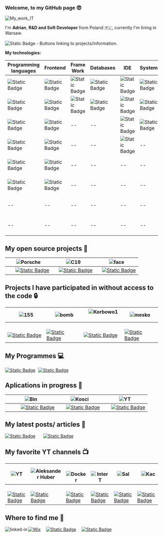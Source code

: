 ###  Welcome, to my GitHub page :sunglasses:
![My_work_IT](https://github.com/AdrianSzklarski/AdrianSzklarski/assets/87096333/a566caf1-d32b-4575-a14d-7458915b56db)

I'm **Adrian**, **R&D and Soft Developer** from Poland :poland:, currently I'm lining in Warsaw.
<br><br>
![Static Badge](https://img.shields.io/badge/Demo3%20-%20p?label=Button&labelColor=blue&color=yellow) -  Buttons linking to projects/information.

**My technologies:**
<br>
        

| Programming languages 	| Frontend 	| Frame Work 	| Databases 	| IDE 	| System 	| Others 	| 
|-----------------------	|----------	|------------	|-----------	|-----	|--------	|--------	|
| ![Static Badge](https://img.shields.io/badge/Python_3.10_(_up)-14354C?style=for-the-badge&logo=python&logoColor=white)                  	| ![Static Badge](https://img.shields.io/badge/HTML_5-E34F26?style=for-the-badge&logo=html5&logoColor=white)      	| ![Static Badge](https://img.shields.io/badge/Django-092E20?style=for-the-badge&logo=django&logoColor=white)        	| ![Static Badge](https://img.shields.io/badge/PostgreSQL&pgAdmin_4-316192?style=for-the-badge&logo=postgresql&logoColor=white)       	| ![Static Badge](https://img.shields.io/badge/PyCharm-000000.svg?&style=for-the-badge&logo=PyCharm&logoColor=white)	| ![Static Badge](https://img.shields.io/badge/Windows-0078D6?style=for-the-badge&logo=windows&logoColor=white)    	| ![Static Badge](https://img.shields.io/badge/Heroku-430098?style=for-the-badge&logo=heroku&logoColor=white)     	| 
| ![Static Badge](https://img.shields.io/badge/JavaScript_-F7DF1E?style=for-the-badge&logo=javascript&logoColor=black)                   	| ![Static Badge](https://img.shields.io/badge/CSS_3.-1572B6?style=for-the-badge&logo=css3&logoColor=white)       	| ![Static Badge](https://img.shields.io/badge/Flask-000000?style=for-the-badge&logo=flask&logoColor=white)        	| ![Static Badge](https://img.shields.io/badge/SQLite_DataB.-07405E?style=for-the-badge&logo=sqlite&logoColor=white)       	| ![Static Badge](	https://img.shields.io/badge/WebStorm-000000?style=for-the-badge&logo=WebStorm&logoColor=white) 	| ![Static Badge](https://img.shields.io/badge/Linux-FCC624?style=for-the-badge&logo=linux&logoColor=black)    	| ![Static Badge](https://img.shields.io/badge/Agile/Scrum-blue?style=for-the-badge&logo=agile&logoColor=white)     	| 
| ![Static Badge](https://img.shields.io/badge/C_language-00599C?style=for-the-badge&logo=c&logoColor=white)                   	| ![Static Badge](https://img.shields.io/badge/Sass_.-CC6699?style=for-the-badge&logo=sass&logoColor=white)      	| --        	| --       	| ![Static Badge](https://img.shields.io/badge/VSC-0078D4?style=for-the-badge&logo=visual%20studio%20code&logoColor=white) 	| ![Static Badge](https://img.shields.io/badge/Ubuntu-E95420?style=for-the-badge&logo=ubuntu&logoColor=white)    	| ![Static Badge](https://img.shields.io/badge/Prince2Foundation-563D7C?style=for-the-badge&logo=prince&logoColor=white)    	| 
| ![Static Badge](https://img.shields.io/badge/C%2B%2B_langu.-00599C?style=for-the-badge&logo=c%2B%2B&logoColor=white)                    	| ![Static Badge](https://img.shields.io/badge/React-20232A?style=for-the-badge&logo=react&logoColor=61DAFB)     	| --        	| --     	| ![Static Badge](https://img.shields.io/badge/Jupyter%20-orange?style=for-the-badge&logo=Jupyter%20ide&logoColor=white) 	| --    	| ![Static Badge](https://img.shields.io/badge/Git_Hub-100000?style=for-the-badge&logo=github&logoColor=white)       	|  	|
| ![Static Badge](https://img.shields.io/badge/-Matlab_/_Simulink-FFA116?style=for-the-badge&logo=Simulink&logoColor=black)                    	| ![Static Badge](https://img.shields.io/badge/Redux-593D88?style=for-the-badge&logo=redux&logoColor=white)       	| --        	| --       	| -- 	| --    	| ![Static Badge](https://img.shields.io/badge/Docker-blue?style=for-the-badge&logo=Docker&logoColor=white)     	|  	|
| ![Static Badge](https://img.shields.io/badge/Fortran_Lahey_95-543DE0?style=for-the-badge&logo=Fortran&logoColor=white)                   	| ![Static Badge](https://img.shields.io/badge/Bootstrap-563D7C?style=for-the-badge&logo=bootstrap&logoColor=white)      	| --        	| --       	| -- 	| --    	| ![Static Badge](https://img.shields.io/badge/Jira_Software-0052CC?style=for-the-badge&logo=Jira&logoColor=white)     	| 	|
| --                   	| --      	| --        	| --       	| -- 	| --   	| ![Static Badge](https://img.shields.io/badge/API_Interface-lightblue?style=for-the-badge&logo=api&logoColor=white)                 	|  	|
| --                   	| --      	| --        	| --       	| -- 	| --   	| ![Static Badge](https://img.shields.io/badge/testing%20library-323330?style=for-the-badge&logo=testing-library&logoColor=red)     	| 




## My open source projects :door:
| ![Porsche](https://github.com/AdrianSzklarski/AdrianSzklarski/assets/87096333/1dd640c4-6d64-4e26-ad53-270fd9dda38d) | ![C19](https://github.com/AdrianSzklarski/AdrianSzklarski/assets/87096333/08aaca09-1454-4157-a825-781a1529e8a3)  |![face](https://github.com/AdrianSzklarski/AdrianSzklarski/assets/87096333/82f677c4-69ad-47c4-9f89-b6d7513c0a6d) 
|------|------|------|
| &ensp;&thinsp;&ensp;&thinsp; [![Static Badge](https://img.shields.io/badge/%20%20MyProject%20%20-%20%20C19?label=Porsche&labelColor=blue&color=yellow)](https://github.com/AdrianSzklarski/Finished.PROJECT__Prosche_OLX_scrapping)  |&ensp;&thinsp; [![Static Badge](https://img.shields.io/badge/MyProject-C19?label=Covid19&labelColor=blue&color=yellow)](https://github.com/AdrianSzklarski/Finished.PROJECT_Covid19) |&ensp;&thinsp; [![Static Badge](https://img.shields.io/badge/MyProject%20-%20Face?label=FaceDET&labelColor=blue&color=yellow)](https://github.com/AdrianSzklarski/Finished.PROJECT_Face_Detection_AL) 




## Projects I have participated in without access to the code :lock: 
|&ensp;&thinsp;&ensp;&thinsp;![155](https://github.com/AdrianSzklarski/AdrianSzklarski/assets/87096333/f73256b7-4917-4fc8-8e33-753fac214e00)&ensp;&thinsp;|&ensp;&thinsp;&ensp;&thinsp;![bomb](https://github.com/AdrianSzklarski/AdrianSzklarski/assets/87096333/337a6f16-fc76-444e-8e95-d5aa0ba8304e)&ensp;&thinsp;|&ensp;&thinsp;![Korbowo1](https://github.com/AdrianSzklarski/AdrianSzklarski/assets/87096333/de3a5fb7-8e5f-40a1-a236-4e3946dcf5d9) &ensp;&thinsp;&ensp;| ![mesko](https://github.com/AdrianSzklarski/AdrianSzklarski/assets/87096333/d2b152ce-3c58-4f5e-afc3-782e343eefb7)|
|------|------|------|------|
| &ensp;&thinsp;&ensp;&thinsp; [![Static Badge](https://img.shields.io/badge/Matlab%20-%20155mm?label=Missile&labelColor=blue&color=yellow)](https://journals.pan.pl/dlibra/publication/131682/edition/115014/content/impact-point-prediction-guidance-parametric-study-for-155-mm-rocket-assisted-artillery-projectile-with-lateral-thrusters-szklarski-adrian-glebocki-robert-jacewicz-mariusz?language=en) | &ensp;&thinsp;&thinsp; [![Static Badge](https://img.shields.io/badge/Matlab%20-%20155mm?label=BombUAV&labelColor=blue&color=yellow)](https://journals.pan.pl/dlibra/publication/124488/edition/108630/content/archive-of-mechanical-engineering-2018-vol-65-no-3-miniature-bomb-concept-for-unmanned-aerial-vehicles-jacewicz-mariusz-glebocki-robert-szklarski-adrian?language=en) | &ensp;&thinsp;&ensp;&thinsp;[![Static Badge](https://img.shields.io/badge/Python3%20-%20Kor?label=AgroApp&labelColor=blue&color=yellow)](https://korbowo.pl/)|&ensp;&thinsp;[![Static Badge](https://img.shields.io/badge/Matlab&Python3%20-%20Kor?label=Missiles&labelColor=blue&color=yellow)](https://github.com/AdrianSzklarski/Projects_missile_122mm) |



## My Programmes :computer:
[![Static Badge](https://img.shields.io/badge/Python3%20-%20p?label=API&labelColor=blue&color=yellow)](https://github.com/AdrianSzklarski/MyProgrammes/tree/main/API)&ensp;&thinsp;[![Static Badge](https://img.shields.io/badge/Python3%20-%20p?label=TextGames&labelColor=blue&color=yellow)](https://github.com/AdrianSzklarski/GAMES__Text_games)




## Aplications in progress :construction_worker:
|![Bin](https://github.com/AdrianSzklarski/AdrianSzklarski/assets/87096333/345bcedf-7166-4ef2-af86-97941b17c054)|![Kosci](https://github.com/AdrianSzklarski/AdrianSzklarski/assets/87096333/dc7d10b3-729a-4f1e-8a37-53f52bd6e578)|![YT](https://github.com/AdrianSzklarski/AdrianSzklarski/assets/87096333/41d791fe-0f9f-4fdc-9678-e516b37a439b) |
|--- |--- |--- |
|&ensp;&thinsp;&ensp;&thinsp;&ensp;&thinsp;&ensp;&thinsp;[![Static Badge](https://img.shields.io/badge/*.*bin%20-%20p?label=bin&labelColor=blue&color=yellow)](https://github.com/AdrianSzklarski/PROJECT_bin_File)|&ensp;&thinsp;&ensp;&thinsp;[![Static Badge](https://img.shields.io/badge/Science%20-%20p?label=Project&labelColor=blue&color=yellow)](https://github.com/AdrianSzklarski/PROJECT_analysis_of_algorithms_using_probablisitic_models)|&ensp;&thinsp;&ensp;&thinsp;[![Static Badge](https://img.shields.io/badge/YT%20-%20p?label=My_YouTube&labelColor=blue&color=yellow)](https://www.youtube.com/channel/UCGIwE8wGIL2Aq2jb4-_uvPQ)|  




## My latest posts/ articles :book:
[![Static Badge](https://img.shields.io/badge/LinkedIn-C19?label=Covid19&labelColor=blue&color=green)](https://www.linkedin.com/feed/update/urn:li:activity:7042346473455288321/) &ensp;  &ensp; [![Static Badge](https://img.shields.io/badge/LinkedIn-C19?label=Probabilistic&labelColor=blue&color=green)](https://www.linkedin.com/feed/update/urn:li:groupPost:101591-7118626908908531712/)




## My favorite YT channels :tv:
| ![YT](https://github.com/AdrianSzklarski/AdrianSzklarski/assets/87096333/2421f5f5-0d59-4113-b4b9-b9d64821487a)| ![Aleksander Huber](https://github.com/AdrianSzklarski/AdrianSzklarski/assets/87096333/b374a37c-8d79-4c8f-bdeb-09dc65072177) |  &ensp; ![Docker](https://github.com/AdrianSzklarski/AdrianSzklarski/assets/87096333/425b5220-79a9-4430-b76b-3c3b712b7273) | &ensp; ![InterT](https://github.com/AdrianSzklarski/AdrianSzklarski/assets/87096333/fb535e10-abad-4a53-ac91-3d6d7744c00d) | ![Sal](https://github.com/AdrianSzklarski/AdrianSzklarski/assets/87096333/d4431e32-35c0-4493-93eb-f6882d21cb66) |&ensp;  ![Kac](https://github.com/AdrianSzklarski/AdrianSzklarski/assets/87096333/e27f2cd6-edc8-4acb-8cee-31c4b0ddc041)  |
|--- |--- |--- |--- |--- |--- |
| &ensp; [![Static Badge](https://img.shields.io/badge/%20%20YT%20%20-%20%20ARYE?label=R.Y.E.&labelColor=blue&color=yellow)](https://www.youtube.com/c/RockYourEnglish)| &ensp;  &ensp;  [![Static Badge](https://img.shields.io/badge/%20%20YT%20%20-%20%20AleksandarHaber?label=A.Haber&labelColor=blue&color=yellow)](https://www.youtube.com/@aleksandarhaber) | &ensp; [![Static Badge](https://img.shields.io/badge/%20%20YT%20%20-%20%20DN?label=D.Naprawa&labelColor=blue&color=yellow)](https://www.youtube.com/@damiannaprawa7383)|&ensp; [![Static Badge](https://img.shields.io/badge/%20%20YT%20%20-%20%20IT?label=I.TechAcademy&labelColor=blue&color=yellow)](https://www.youtube.com/@intertechacademy4728/featured) | &ensp;  [![Static Badge](https://img.shields.io/badge/%20%20YT%20%20-%20%20IT?label=M.Salamon&labelColor=blue&color=yellow)](https://www.youtube.com/@msalamon/featured) |&ensp;  [![Static Badge](https://img.shields.io/badge/%20%20YT%20%20-%20%20IT?label=K.Sieradziński&labelColor=blue&color=yellow)](https://www.youtube.com/@KacperSieradzinski) |





## Where to find me :raising_hand:
[<img align="left" alt="linked-in" src="https://img.shields.io/badge/linkedin-%230077B5.svg?&style=for-the-badge&logo=linkedin&logoColor=white" />](https://www.linkedin.com/in/szklarskiadrian/)
[![Wix](https://img.shields.io/badge/wix-000?style=for-the-badge&logo=wix&logoColor=white)](https://szklarskiadrian.wixsite.com/portfolio) &ensp;&thinsp;
[![Static Badge](https://img.shields.io/badge/Medium-12100E?style=for-the-badge&logo=medium&logoColor=white)](https://medium.com/@szklarski.adrian) &ensp;&thinsp;
[![Static Badge](https://img.shields.io/badge/YouTube-red?style=for-the-badge&logo=youtube&logoColor=white)](https://www.youtube.com/channel/UCGIwE8wGIL2Aq2jb4-_uvPQ)
